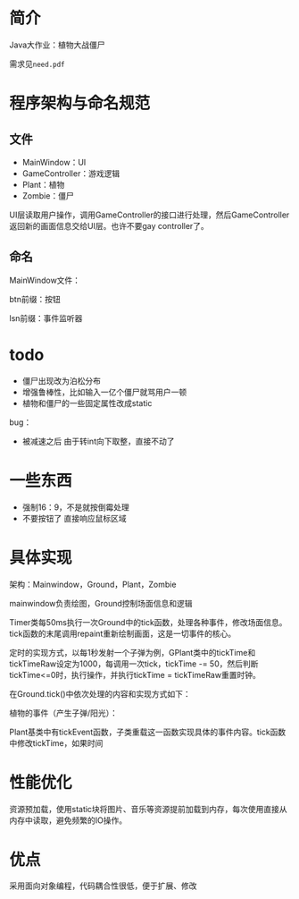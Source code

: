 # 简介

Java大作业：植物大战僵尸

需求见`need.pdf`

# 程序架构与命名规范

## 文件

- MainWindow：UI
- GameController：游戏逻辑
- Plant：植物
- Zombie：僵尸

UI层读取用户操作，调用GameController的接口进行处理，然后GameController返回新的画面信息交给UI层。也许不要gay controller了。

## 命名

MainWindow文件：

btn前缀：按钮

lsn前缀：事件监听器

# todo

- 僵尸出现改为泊松分布
- 增强鲁棒性，比如输入一亿个僵尸就骂用户一顿
- 植物和僵尸的一些固定属性改成static

bug：

- 被减速之后 由于转int向下取整，直接不动了

# 一些东西

- 强制16：9，不是就按倒霉处理
- 不要按钮了 直接响应鼠标区域

# 具体实现

架构：Mainwindow，Ground，Plant，Zombie

mainwindow负责绘图，Ground控制场面信息和逻辑

Timer类每50ms执行一次Ground中的tick函数，处理各种事件，修改场面信息。tick函数的末尾调用repaint重新绘制画面，这是一切事件的核心。

定时的实现方式，以每1秒发射一个子弹为例，GPlant类中的tickTime和tickTimeRaw设定为1000，每调用一次tick，tickTime -= 50，然后判断tickTime<=0时，执行操作，并执行tickTime = tickTimeRaw重置时钟。

在Ground.tick()中依次处理的内容和实现方式如下：

植物的事件（产生子弹/阳光）：

Plant基类中有tickEvent函数，子类重载这一函数实现具体的事件内容。tick函数中修改tickTime，如果时间

# 性能优化

资源预加载，使用static块将图片、音乐等资源提前加载到内存，每次使用直接从内存中读取，避免频繁的IO操作。

# 优点

采用面向对象编程，代码耦合性很低，便于扩展、修改